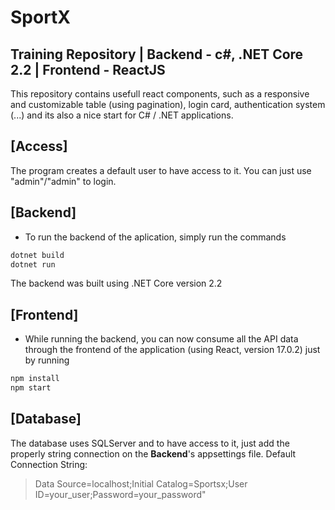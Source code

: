 # SportX

## Training Repository  | Backend - c#, .NET Core 2.2 | Frontend - ReactJS
 This repository contains usefull react components, such as a responsive and customizable table (using pagination), login card, authentication system (...)
 and its also a nice start for C# / .NET applications.
## [Access]
 The program creates a default user to have access to it. You can just use "admin"/"admin" to login.
## [Backend]
- To run the backend of the aplication, simply run the commands
```sh
dotnet build
dotnet run
```
The backend was built using .NET Core version 2.2

## [Frontend]
- While running the backend, you can now consume all the API data through the frontend of the application (using React, version 17.0.2)
just by running 
```sh
npm install
npm start
```
## [Database]

The database uses SQLServer and to have access to it, just add the properly string connection on the **Backend**'s appsettings file.
Default Connection String:
> Data Source=localhost;Initial Catalog=Sportsx;User ID=your_user;Password=your_password"

